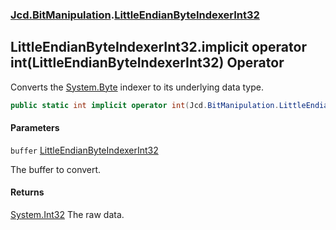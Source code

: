 ### [Jcd.BitManipulation](Jcd.BitManipulation.md 'Jcd.BitManipulation').[LittleEndianByteIndexerInt32](Jcd.BitManipulation.LittleEndianByteIndexerInt32.md 'Jcd.BitManipulation.LittleEndianByteIndexerInt32')

## LittleEndianByteIndexerInt32.implicit operator int(LittleEndianByteIndexerInt32) Operator

Converts the [System.Byte](https://docs.microsoft.com/en-us/dotnet/api/System.Byte 'System.Byte') indexer to its
underlying data type.

```csharp
public static int implicit operator int(Jcd.BitManipulation.LittleEndianByteIndexerInt32 buffer);
```
#### Parameters

<a name='Jcd.BitManipulation.LittleEndianByteIndexerInt32.op_Implicitint(Jcd.BitManipulation.LittleEndianByteIndexerInt32).buffer'></a>

`buffer` [LittleEndianByteIndexerInt32](Jcd.BitManipulation.LittleEndianByteIndexerInt32.md 'Jcd.BitManipulation.LittleEndianByteIndexerInt32')

The buffer to convert.

#### Returns

[System.Int32](https://docs.microsoft.com/en-us/dotnet/api/System.Int32 'System.Int32')
The raw data.